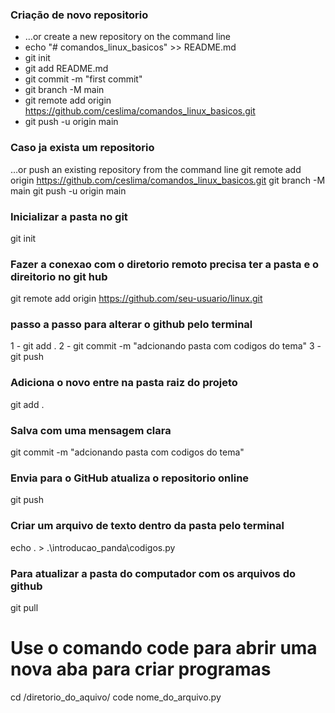 ### Criação de novo repositorio
- …or create a new repository on the command line
- echo "# comandos_linux_basicos" >> README.md
- git init
- git add README.md
- git commit -m "first commit"
- git branch -M main
- git remote add origin https://github.com/ceslima/comandos_linux_basicos.git
- git push -u origin main

### Caso ja exista um repositorio
…or push an existing repository from the command line
git remote add origin https://github.com/ceslima/comandos_linux_basicos.git
git branch -M main
git push -u origin main

### Inicializar a pasta no git
git init

### Fazer a conexao com o diretorio remoto precisa ter a pasta e o direitorio no git hub
git remote add origin https://github.com/seu-usuario/linux.git

### passo a passo para alterar o github pelo terminal 
1 - git add .
2 - git commit -m "adcionando pasta com codigos do tema"
3 - git push

### Adiciona o novo entre na pasta raiz do projeto
git add .

### Salva com uma mensagem clara
git commit -m "adcionando pasta com codigos do tema"

### Envia para o GitHub atualiza o repositorio online
git push

### Criar um arquivo de texto dentro da pasta pelo terminal 
echo . > .\introducao_panda\codigos.py

### Para atualizar a pasta do computador com os arquivos do github
git pull

# Use o comando code para abrir uma nova aba para criar programas
cd /diretorio_do_aquivo/
code nome_do_arquivo.py

